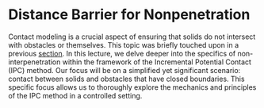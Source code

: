 # Distance Barrier for Nonpenetration

Contact modeling is a crucial aspect of ensuring that solids do not intersect with obstacles or themselves. This topic was briefly touched upon in a previous [section](lec2.3-contact.md). In this lecture, we delve deeper into the specifics of non-interpenetration within the framework of the Incremental Potential Contact (IPC) method. Our focus will be on a simplified yet significant scenario: contact between solids and obstacles that have closed boundaries. This specific focus allows us to thoroughly explore the mechanics and principles of the IPC method in a controlled setting.
